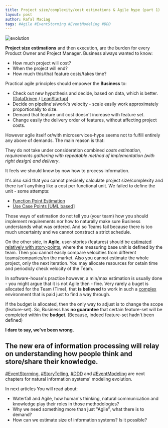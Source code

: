 ```yaml
---
title: Project size/complexity/cost estimations & Agile hype (part 1)
layout: post
author: Rafal Maciag
tags: #Agile #EventStorming #EventModeling #DDD
---
```

![evolution]({{site.baseurl}}/img/r-evolution.jpg)

**Project size estimations** and then execution, are the burden for every Product Owner and Project Manager. Business always wanted to know:

* How much project will cost?
* When the project will end?
* How much this/that feature costs/takes time?

Practical agile principles should empower the **Business** to:

* Check out new hypothesis and decide, based on data, which is better. [[DataDriven](https://www.springboard.com/blog/data-driven-design/) / [LeanStartup](http://theleanstartup.com/principles)]
* Decide on pipeline's/work's velocity - scale easily work approximately proportionally to size.
* Demand that feature unit cost doesn't increase with feature set.
* Change easily the delivery order of features, without affecting project costs.

However agile itself or/with microservices-hype seems not to fulfill entirely any above of demands. The main reason is that:

They do not take under consideration combined *costs estimation, requirements gathering with repeatable method of implementation (with right design) and delivery*.

It feels we should know by now how to process information.

It's also said that you cannot precisely calculate project size/complexity and there isn't anything like a cost per functional unit. We failed to define the unit - some attempts:

* [Function Point Estimation](https://en.wikipedia.org/wiki/Function_point)
* [Use Case Points [UML based]](https://en.wikipedia.org/wiki/Use_Case_Points)

Those ways of estimation do not tell you (your team) how you should implement requirements nor how to naturally make sure Business understands what was ordered. And so Teams fail because there is too much uncertainty and we cannot construct a strict schedule.

On the other side, in **Agile**, user-stories (features) should be [estimated relatively with story-points](https://www.mountaingoatsoftware.com/agile/planning-poker), where the measuring base unit is defined by the team. Then you cannot easily compare velocities from different teams/companies/on the market. Also you cannot estimate the whole project, only the next iteration. You may allocate resources for cetain time and periodicly check velocity of the Team.

In software-house's practice however, a min/max estimation is usually done - you might argue that it is not Agile then - fine. Very rarely a buget is allocated for the Team (Time), that **is believed** to work in such a [complex](https://en.wikipedia.org/wiki/Cynefin_framework) environment that is paid just to find a way through.

If the budget is allocated, then the only way to adjust is to change the scope (feature-set).
So, Business has **no guarantee** that certain feature-set will be completed within the **budget**. (Because, indeed feature-set hadn't been defined)

__I dare to say, we've been wrong.__

## The new era of information processing will relay on **understanding how people think and store/share their knowledge.**

[#EventStorming](https://www.eventstorming.com/), [#StoryTelling](https://domainstorytelling.org/), [#DDD](https://en.wikipedia.org/wiki/Domain-driven_design) and [#EventModeling](https://eventmodeling.org/posts/what-is-event-modeling/) are next chapters for natural information systems' modeling evolution.

In next articles You will read about:

* Waterfall and Agile, how human's thinking, natural communication and knowledge play their roles in those methodologies?
* Why we need something more than just "Agile", what there is to demand?
* How can we estimate size of information systems? Is it possible?
